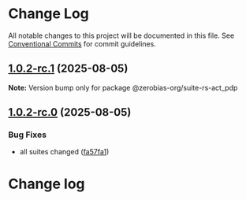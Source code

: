 # Change Log

All notable changes to this project will be documented in this file.
See [Conventional Commits](https://conventionalcommits.org) for commit guidelines.

## [1.0.2-rc.1](https://github.com/zerobias-org/suite/compare/@zerobias-org/suite-rs-act_pdp@1.0.2-rc.0...@zerobias-org/suite-rs-act_pdp@1.0.2-rc.1) (2025-08-05)

**Note:** Version bump only for package @zerobias-org/suite-rs-act_pdp





## [1.0.2-rc.0](https://github.com/zerobias-org/suite/compare/@zerobias-org/suite-rs-act_pdp@1.0.1...@zerobias-org/suite-rs-act_pdp@1.0.2-rc.0) (2025-08-05)


### Bug Fixes

* all suites changed ([fa57fa1](https://github.com/zerobias-org/suite/commit/fa57fa1af7628003297df46b2d7740fe95bd2666))





# Change log
